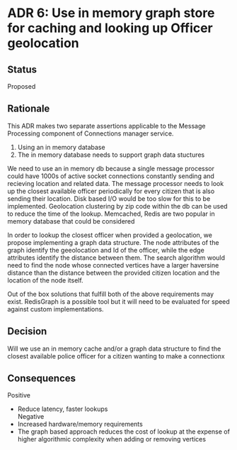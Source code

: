 # ADR 6: Use in memory graph store for caching and looking up Officer geolocation

## Status
Proposed

## Rationale 
This ADR makes two separate assertions applicable to the Message Processing component of Connections manager service.
1) Using an in memory database
2) The in memory database needs to support graph data stuctures

We need to use an in memory db because a single message processor could have 1000s of active socket connections constantly sending and recieving location and related data. The message processor needs to look up the closest available officer periodically for every citizen that is also sending their location. Disk based I/O would be too slow for this to be implemented. Geolocation clustering by zip code within the db can be used to reduce the time of the lookup. Memcached, Redis are two popular in memory database that could be considered

In order to lookup the closest officer when provided a geolocation, we propose implementing a graph data structure. The node attributes of the graph identify the geeolocation and Id of the officer, while the edge attributes identify the distance between them. The search algorithm would need to find the node whose connected vertices have a larger haversine distance than the distance between the provided citizen location and the location of the node itself.

Out of the box solutions that fulfill both of the above requirements may exist. RedisGraph is a possible tool but it will need to be evaluated for speed against custom implementations.


## Decision 
Will we use an in memory cache and/or a graph data structure to find the closest available police officer for a citizen wanting to make a connectionx

## Consequences
Positive  
+ Reduce latency, faster lookups  
Negative   
+ Increased hardware/memory requirements
+ The graph based approach reduces the cost of lookup at the expense of higher algorithmic complexity when adding or removing vertices
